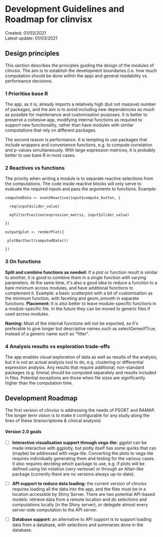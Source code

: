 # Development Guidelines and Roadmap for clinvisx

Created: 01/03/2021  
Latest update: 01/03/2021

## Design principles

This section describes the principles guiding the design of the modules of clinvsix. The aim is to establish the development boundaries (i.e. how much computation should be done within the app) and general readability vs. performance decisions.

### 1 Prioritise base R

The app, as it is, already imports a relatively high (but not massive) number of packages, and the aim is to avoid including new dependencies as much as possible for maintenance and customisation purposes. It is better to preserve a cohesive app, modifying internal functions as required to support new functionality, rather than have modules with similar computations that rely on different packages.

The second reason is performance. It is tempting to use packages that include wrappers and convenience functions, e.g. to compute correlation and p-values simultaneously. With large expression matrices, it is probably better to use base R in most cases.

### 2 Reactives vs functions

The priority when writing a module is to separate reactive selections from the computations. The code inside reactive blocks will only serve to evaluate the required inputs and pass the arguments to functions. Example:

    computedData <- eventReactive(input$compute_button, { 
      
      req(input$slider_value)
      
      myFilterFunction(expression_matrix, input$slider_value)
    
    })
  
    output$plot <- renderPlot({ 
    
     plotBarChart(computedData())
    
    })
    
### 3 On functions

**Split and combine functions as needed:** If a plot or function result is similar to another, it is good to combine them in a single function with varying parameters. At the same time, it's also a good idea to reduce a function to a bare minimum across modules, and have additional functions to complement it. Example: a basic scatterplot with a bit of customisation as the minimum function, with faceting and geom_smooth in separate functions. 
**Placement:** It is also better to leave module-specific functions in a module-specific file. In the future they can be moved to generic files if used across modules.

**Naming:** Most of the internal functions will not be exported, so it's preferable to give longer but descriptive names such as selectGenesIfTrue, instead of a generic name such as "filter".

### 4 Analysis results vs exploration trade-offs

The app enables visual exploration of data as well as results of the analysis, but it is not an actual analysis tool to do, e.g. clustering or differential expression analysis. Any results that require additional, non-standard packages (e.g. limma) should be computed separately and results included in files. Potential exceptions are those when file sizes are significantly higher than the computation time.

## Development Roadmap

The first version of clinvisx is addressing the needs of PSORT and RAMAP. The longer term vision is to make it configurable for any study along the lines of these (transcriptome & clinical analysis)

#### Version 2.0 goals

- [ ] **Interactive visualisation support through vega-lite:** ggplot can be made interactive with ggplotly, but plotly itself has some quirks that can (maybe) be addressed with vega-lite. Converting the plots to vega-lite requires individually generating them and testing for the various cases. It also requires deciding which package to use, e.g. if plots will be defined using list notation (very verbose) or through an Altair-like package (currently there are no versions always up-to-date).

- [ ] **API support to reduce data loading:** the current version of clinvisx requires loading all the data into the app, and the files must be in a location accessible by Shiny Server. There are two potential API-based models: retrieve data from a remote location and do selections and computations locally (in the Shiny server), or delegate almost every server-side computation to the API server.

- [ ] **Database support:** an alternative to API support is to support loading data from a database, with selections and summaries done in the database.